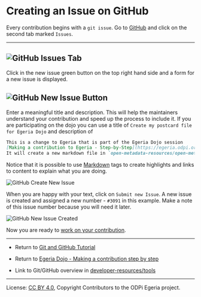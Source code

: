 <!-- SPDX-License-Identifier: CC-BY-4.0 -->
<!-- Copyright Contributors to the ODPi Egeria project 2020. -->

# Creating an Issue on GitHub

Every contribution begins with a `git issue`.
Go to [GitHub](https://github.com/tcnt/egeria) and click on the second tab marked `Issues`.

----

![GitHub Issues Tab](../../../developer-resources/tools/git-hub-issues-tab.png#pagewidth)
----

Click in the new issue green button on the top right hand side and a form for a new
issue is displayed.


![GitHub New Issue Button](../../../developer-resources/tools/git-hub-new-issue-button.png#pagewidth)
----

Enter a meaningful title and description.  This will help the maintainers understand your contribution
and speed up the process to include it.
If you are participating on the dojo you can use a title of `Create my postcard file for Egeria Dojo`
and description of
```md
This is a change to Egeria that is part of the Egeria Dojo session
[Making a contribution to Egeria - Step-by-Step](https://egeria.odpi.org/open-metadata-resources/open-metadata-tutorials/egeria-dojo/egeria-dojo-day-2-3-contribution-to-egeria.html).
It will create a new markdown file in `open-metadata-resources/open-metadata-tutorials/egeria-dojo/egeria-dojo-postcards` and link it to the readme.
```
Notice that it is possible to use [Markdown](../../../developer-resources/tools/Markdown.md)
tags to create highlights and links to content to explain what you are doing.

![GitHub Create New Issue](../../../developer-resources/tools/git-hub-create-new-issue.png#pagewidth)

When you are happy with your text, click on `Submit new Issue`.  A new issue is created and
assigned a new number - `#3091` in this example.
Make a note of this issue number because you will need it later.

![GitHub New Issue Created](../../../developer-resources/tools/git-hub-new-issue-created.png#pagewidth)

Now you are ready to [work on your contribution](task-creating-a-fork-and-clone.md).

----
* Return to [Git and GitHub Tutorial](.)
* Return to [Egeria Dojo - Making a contribution step by step](../egeria-dojo/egeria-dojo-day-2-3-contribution-to-egeria.md)


* Link to Git/GitHub overview in [developer-resources/tools](../../../developer-resources/tools/Git-GitHub.md)

----
License: [CC BY 4.0](https://creativecommons.org/licenses/by/4.0/),
Copyright Contributors to the ODPi Egeria project.